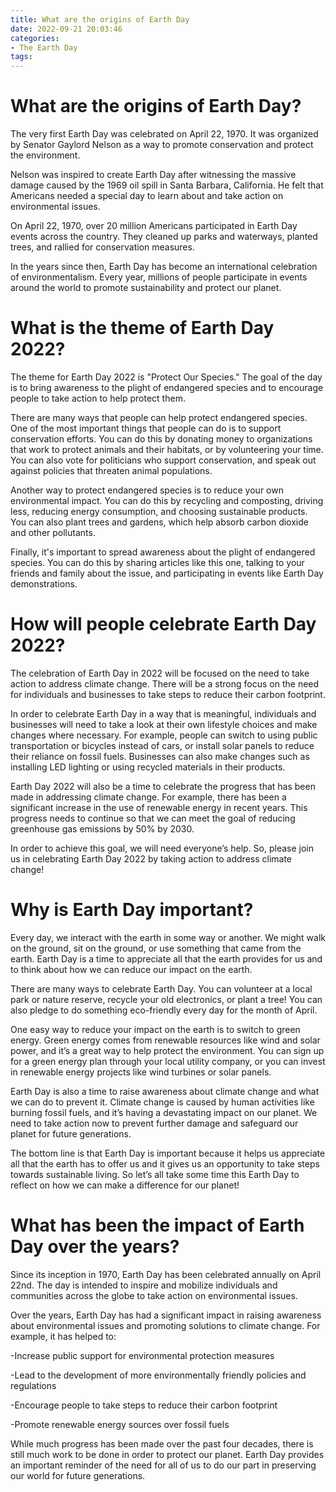 ```yaml
---
title: What are the origins of Earth Day
date: 2022-09-21 20:03:46
categories:
- The Earth Day
tags:
---
```



#  What are the origins of Earth Day?

The very first Earth Day was celebrated on April 22, 1970. It was organized by Senator Gaylord Nelson as a way to promote conservation and protect the environment.

Nelson was inspired to create Earth Day after witnessing the massive damage caused by the 1969 oil spill in Santa Barbara, California. He felt that Americans needed a special day to learn about and take action on environmental issues.

On April 22, 1970, over 20 million Americans participated in Earth Day events across the country. They cleaned up parks and waterways, planted trees, and rallied for conservation measures.

In the years since then, Earth Day has become an international celebration of environmentalism. Every year, millions of people participate in events around the world to promote sustainability and protect our planet.

#  What is the theme of Earth Day 2022?

The theme for Earth Day 2022 is "Protect Our Species." The goal of the day is to bring awareness to the plight of endangered species and to encourage people to take action to help protect them.

There are many ways that people can help protect endangered species. One of the most important things that people can do is to support conservation efforts. You can do this by donating money to organizations that work to protect animals and their habitats, or by volunteering your time. You can also vote for politicians who support conservation, and speak out against policies that threaten animal populations.

Another way to protect endangered species is to reduce your own environmental impact. You can do this by recycling and composting, driving less, reducing energy consumption, and choosing sustainable products. You can also plant trees and gardens, which help absorb carbon dioxide and other pollutants.

Finally, it's important to spread awareness about the plight of endangered species. You can do this by sharing articles like this one, talking to your friends and family about the issue, and participating in events like Earth Day demonstrations.

#  How will people celebrate Earth Day 2022?

The celebration of Earth Day in 2022 will be focused on the need to take action to address climate change. There will be a strong focus on the need for individuals and businesses to take steps to reduce their carbon footprint.

In order to celebrate Earth Day in a way that is meaningful, individuals and businesses will need to take a look at their own lifestyle choices and make changes where necessary. For example, people can switch to using public transportation or bicycles instead of cars, or install solar panels to reduce their reliance on fossil fuels. Businesses can also make changes such as installing LED lighting or using recycled materials in their products.

Earth Day 2022 will also be a time to celebrate the progress that has been made in addressing climate change. For example, there has been a significant increase in the use of renewable energy in recent years. This progress needs to continue so that we can meet the goal of reducing greenhouse gas emissions by 50% by 2030.

In order to achieve this goal, we will need everyone’s help. So, please join us in celebrating Earth Day 2022 by taking action to address climate change!

#  Why is Earth Day important?

Every day, we interact with the earth in some way or another. We might walk on the ground, sit on the ground, or use something that came from the earth. Earth Day is a time to appreciate all that the earth provides for us and to think about how we can reduce our impact on the earth.

There are many ways to celebrate Earth Day. You can volunteer at a local park or nature reserve, recycle your old electronics, or plant a tree! You can also pledge to do something eco-friendly every day for the month of April.

One easy way to reduce your impact on the earth is to switch to green energy. Green energy comes from renewable resources like wind and solar power, and it’s a great way to help protect the environment. You can sign up for a green energy plan through your local utility company, or you can invest in renewable energy projects like wind turbines or solar panels.

Earth Day is also a time to raise awareness about climate change and what we can do to prevent it. Climate change is caused by human activities like burning fossil fuels, and it’s having a devastating impact on our planet. We need to take action now to prevent further damage and safeguard our planet for future generations.

The bottom line is that Earth Day is important because it helps us appreciate all that the earth has to offer us and it gives us an opportunity to take steps towards sustainable living. So let’s all take some time this Earth Day to reflect on how we can make a difference for our planet!

#  What has been the impact of Earth Day over the years?

Since its inception in 1970, Earth Day has been celebrated annually on April 22nd. The day is intended to inspire and mobilize individuals and communities across the globe to take action on environmental issues.

Over the years, Earth Day has had a significant impact in raising awareness about environmental issues and promoting solutions to climate change. For example, it has helped to:

-Increase public support for environmental protection measures

-Lead to the development of more environmentally friendly policies and regulations

-Encourage people to take steps to reduce their carbon footprint

-Promote renewable energy sources over fossil fuels

While much progress has been made over the past four decades, there is still much work to be done in order to protect our planet. Earth Day provides an important reminder of the need for all of us to do our part in preserving our world for future generations.